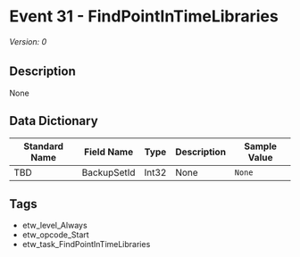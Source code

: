 # Event 31 - FindPointInTimeLibraries
###### Version: 0

## Description
None

## Data Dictionary
|Standard Name|Field Name|Type|Description|Sample Value|
|---|---|---|---|---|
|TBD|BackupSetId|Int32|None|`None`|

## Tags
* etw_level_Always
* etw_opcode_Start
* etw_task_FindPointInTimeLibraries